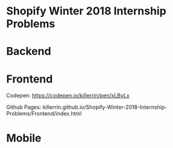 # Shopify Winter 2018 Internship Problems

# Backend

# Frontend
Codepen: https://codepen.io/killerrin/pen/xLBvLx

Github Pages: killerrin.github.io/Shopify-Winter-2018-Internship-Problems/Frontend/index.html

# Mobile